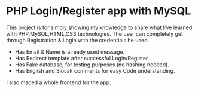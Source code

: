 # PHP Login/Register app with MySQL

This project is for simply showing my knowledge to share what I've learned with PHP,MySQL,HTML,CSS technologies.
The user can completely get through Registration & Login with the credentials he used.

- Has Email & Name is already used message.
- Has Redirect template after successful Login/Register.
- Has Fake database, for testing purposes (no hashing needed).
- Has English and Slovak comments for easy Code understanding.


I also maded a whole frontend for the app.
